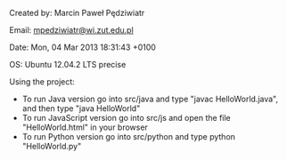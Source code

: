 Created by:
Marcin Paweł Pędziwiatr

Email:
mpedziwiatr@wi.zut.edu.pl

Date:
Mon, 04 Mar 2013 18:31:43 +0100

OS:
Ubuntu 12.04.2 LTS precise

Using the project:
- To run Java version go into src/java and type "javac HelloWorld.java", and then type "java HelloWorld"
- To run JavaScript version go into src/js and open the file "HelloWorld.html" in your browser
- To run Python version go into src/python and type python "HelloWorld.py"
